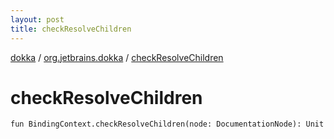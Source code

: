 ```yaml
---
layout: post
title: checkResolveChildren
---
```

[dokka](../index.md) / [org.jetbrains.dokka](index.md) / [checkResolveChildren](checkResolveChildren.md)

# checkResolveChildren

```
fun BindingContext.checkResolveChildren(node: DocumentationNode): Unit
```
